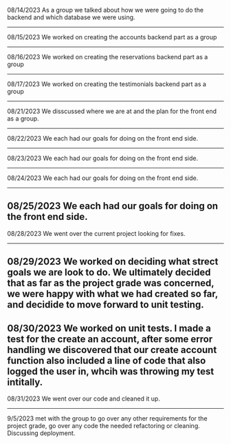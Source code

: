 08/14/2023
As a group we talked about how we were going to do the backend and which database we were using.

---

08/15/2023
We worked on creating the accounts backend part as a group

---

08/16/2023
We worked on creating the reservations backend part as a group

---

08/17/2023
We worked on creating the testimonials backend part as a group

---

08/21/2023
We disscussed where we are at and the plan for the front end as a group.

---

08/22/2023
We each had our goals for doing on the front end side.

---

08/23/2023
We each had our goals for doing on the front end side.

---

08/24/2023
We each had our goals for doing on the front end side.

---

08/25/2023
We each had our goals for doing on the front end side.
---

08/28/2023
We went over the current project looking for fixes.

---

08/29/2023
We worked on deciding what strect goals we are look to do.
    We ultimately decided that as far as the project grade was concerned, we were happy with what we had created so far, and decidide to move forward to unit testing.
---

08/30/2023
We worked on unit tests.
    I made a test for the create an account, after some error handling we discovered that our create account function also included a line of code that also logged the user in, whcih was throwing my test intitally.
---

08/31/2023
We went over our code and cleaned it up.

---

9/5/2023
met with the group to go over any other requirements for the project grade, go over any code the needed refactoring or cleaning. Discussing deployment.